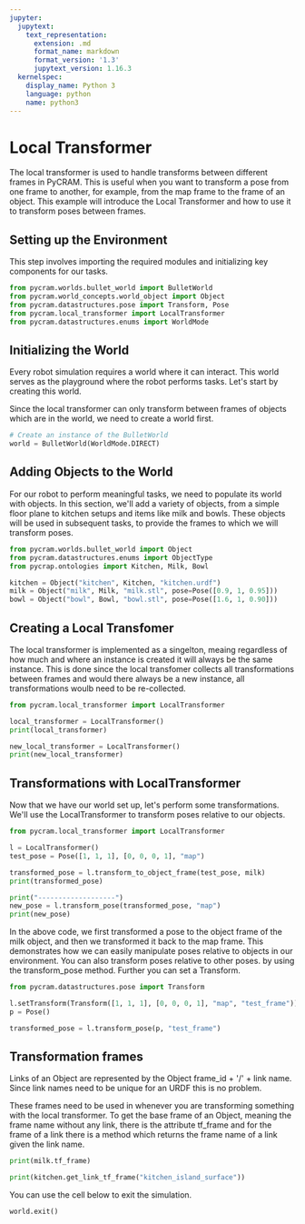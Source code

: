 ```yaml
---
jupyter:
  jupytext:
    text_representation:
      extension: .md
      format_name: markdown
      format_version: '1.3'
      jupytext_version: 1.16.3
  kernelspec:
    display_name: Python 3
    language: python
    name: python3
---
```


# Local Transformer

The local transformer is used to handle transforms between different frames in PyCRAM. This is useful when you want to
transform a pose from one frame to another, for example, from the map frame to the frame of an object. This example will
introduce the Local Transformer and how to use it to transform poses between frames.

## Setting up the Environment

This step involves importing the required modules and initializing key components for our tasks.

```python
from pycram.worlds.bullet_world import BulletWorld
from pycram.world_concepts.world_object import Object
from pycram.datastructures.pose import Transform, Pose
from pycram.local_transformer import LocalTransformer
from pycram.datastructures.enums import WorldMode
```

## Initializing the World

Every robot simulation requires a world where it can interact. This world serves as the playground where the robot
performs tasks.
Let's start by creating this world.

Since the local transformer can only transform between frames of objects which are in the world, we need to create a
world first.

```python
# Create an instance of the BulletWorld
world = BulletWorld(WorldMode.DIRECT)
```

## Adding Objects to the World

For our robot to perform meaningful tasks, we need to populate its world with objects.
In this section, we'll add a variety of objects, from a simple floor plane to kitchen setups and items like milk and
bowls.
These objects will be used in subsequent tasks, to provide the frames to which we will transform poses.

```python
from pycram.worlds.bullet_world import Object
from pycram.datastructures.enums import ObjectType
from pycrap.ontologies import Kitchen, Milk, Bowl

kitchen = Object("kitchen", Kitchen, "kitchen.urdf")
milk = Object("milk", Milk, "milk.stl", pose=Pose([0.9, 1, 0.95]))
bowl = Object("bowl", Bowl, "bowl.stl", pose=Pose([1.6, 1, 0.90]))
```

## Creating a Local Transfomer

The local transformer is implemented as a singelton, meaing regardless of how much and where an instance is created it
will always be the same instance. This is done since the local transfomer collects all transformations between frames
and would there always be a new instance, all transformations woulb need to be re-collected.

```python
from pycram.local_transformer import LocalTransformer

local_transformer = LocalTransformer()
print(local_transformer)

new_local_transformer = LocalTransformer()
print(new_local_transformer)
```

## Transformations with LocalTransformer

Now that we have our world set up, let's perform some transformations. We'll use the LocalTransformer to transform poses
relative to our objects.

```python
from pycram.local_transformer import LocalTransformer

l = LocalTransformer()
test_pose = Pose([1, 1, 1], [0, 0, 0, 1], "map")

transformed_pose = l.transform_to_object_frame(test_pose, milk)
print(transformed_pose)

print("-------------------")
new_pose = l.transform_pose(transformed_pose, "map")
print(new_pose)
```

In the above code, we first transformed a pose to the object frame of the milk object, and then we transformed it back
to the map frame. This demonstrates how we can easily manipulate poses relative to objects in our environment.
You can also transform poses relative to other poses. by using the transform_pose method. Further you can set a
Transform.

```python
from pycram.datastructures.pose import Transform

l.setTransform(Transform([1, 1, 1], [0, 0, 0, 1], "map", "test_frame"))
p = Pose()

transformed_pose = l.transform_pose(p, "test_frame")
```

## Transformation frames

Links of an Object are represented by the Object frame_id + '/' + link name. Since link names need to be
unique for an URDF this is no problem.

These frames need to be used in whenever you are transforming something with the local transformer. To get the base
frame of an Object, meaning the frame name without any link, there is the attribute tf_frame and for the frame of a link
there is a method which returns the frame name of a link given the link name.

```python
print(milk.tf_frame)

print(kitchen.get_link_tf_frame("kitchen_island_surface"))
```

You can use the cell below to exit the simulation.

```python
world.exit()
```
